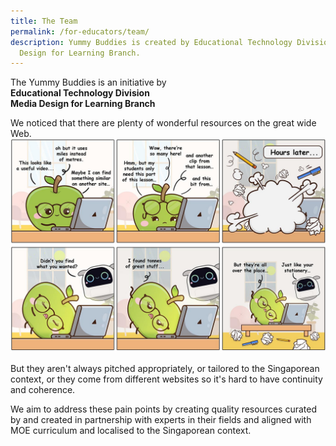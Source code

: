 ```yaml
---
title: The Team
permalink: /for-educators/team/
description: Yummy Buddies is created by Educational Technology Division - Media
  Design for Learning Branch.
---
```

The Yummy Buddies is an initiative by <br>
**Educational Technology Division<br>
Media Design for Learning Branch**<br>

We noticed that there are plenty of wonderful resources on the great wide Web. 
![the problem](/images/Comics/Website/educator_overview.jpg)

But they aren't always pitched appropriately, or tailored to the Singaporean context, or they come from different websites so it's hard to have continuity and coherence.

We aim to address these pain points by creating quality resources curated by and created in partnership with experts in their fields and aligned with MOE curriculum and localised to the Singaporean context.